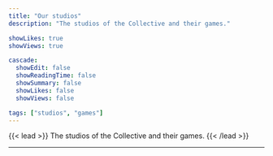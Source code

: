 ```yaml
---
title: "Our studios"
description: "The studios of the Collective and their games."

showLikes: true
showViews: true

cascade:
  showEdit: false
  showReadingTime: false
  showSummary: false
  showLikes: false
  showViews: false

tags: ["studios", "games"]
---
```


{{< lead >}}
The studios of the Collective and their games.
{{< /lead >}}

---
